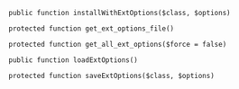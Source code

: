     public function installWithExtOptions($class, $options)

    protected function get_ext_options_file()

    protected function get_all_ext_options($force = false)

    public function loadExtOptions()

    protected function saveExtOptions($class, $options)

